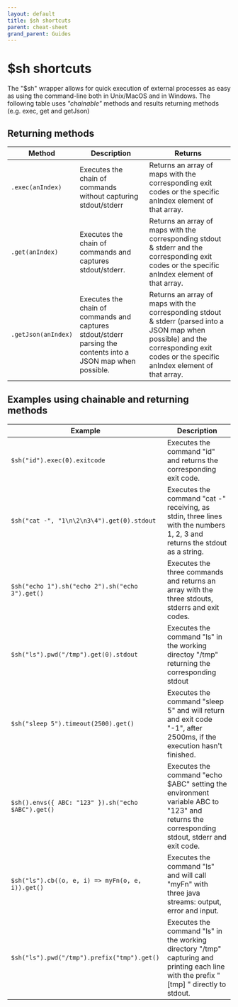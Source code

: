 ```yaml
---
layout: default
title: $sh shortcuts
parent: cheat-sheet
grand_parent: Guides
---
```


# $sh shortcuts

The "$sh" wrapper allows for quick execution of external processes as easy as using the command-line both in Unix/MacOS and in Windows. The following table uses _"chainable"_ methods and results returning methods (e.g. exec, get and getJson)

## Returning methods

| Method | Description | Returns |
|--------|-------------|---------|
| ````.exec(anIndex)```` | Executes the chain of commands without capturing stdout/stderr | Returns an array of maps with the corresponding exit codes or the specific anIndex element of that array. |
| ````.get(anIndex)```` | Executes the chain of commands and captures stdout/stderr. | Returns an array of maps with the corresponding stdout & stderr and the corresponding exit codes or the specific anIndex element of that array. |
| ````.getJson(anIndex)```` | Executes the chain of commands and captures stdout/stderr parsing the contents into a JSON map when possible. | Returns an array of maps with the corresponding stdout & stderr (parsed into a JSON map when possible) and the corresponding exit codes or the specific anIndex element of that array. |

## Examples using chainable and returning methods

| Example | Description |
|--------|-------------|
| ````$sh("id").exec(0).exitcode```` | Executes the command "id" and returns the corresponding exit code. |
| ````$sh("cat -", "1\n\2\n3\4").get(0).stdout```` | Executes the command "cat -" receiving, as stdin, three lines with the numbers 1, 2, 3 and returns the stdout as a string. |
| ````$sh("echo 1").sh("echo 2").sh("echo 3").get()````| Executes the three commands and returns an array with the three stdouts, stderrs and exit codes. |
| ````$sh("ls").pwd("/tmp").get(0).stdout```` | Executes the command "ls" in the working directoy "/tmp" returning the corresponding stdout |
| ````$sh("sleep 5").timeout(2500).get()```` | Executes the command "sleep 5" and will return and exit code "-1", after 2500ms, if the execution hasn't finished. |
| ````$sh().envs({ ABC: "123" }).sh("echo $ABC").get()```` | Executes the command "echo $ABC" setting the environment variable ABC to "123" and returns the corresponding stdout, stderr and exit code. |
| ````$sh("ls").cb((o, e, i) => myFn(o, e, i)).get()```` | Executes the command "ls" and will call "myFn" with three java streams: output, error and input. |
| ````$sh("ls").pwd("/tmp").prefix("tmp").get()```` | Executes the command "ls" in the working directory "/tmp" capturing and printing each line with the prefix "[tmp] " directly to stdout. |